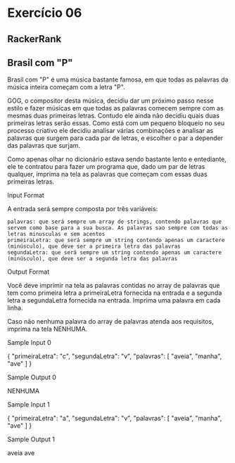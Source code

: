 # Exercício 06 
## RackerRank
## Brasil com "P"

Brasil com "P" é uma música bastante famosa, em que todas as palavras da música inteira começam com a letra "P".

GOG, o compositor desta música, decidiu dar um próximo passo nesse estilo e fazer músicas em que todas as palavras comecem sempre com as mesmas duas primeiras letras. Contudo ele ainda não decidiu quais duas primeiras letras serão essas. Como está com um pequeno bloqueio no seu processo criativo ele decidiu analisar várias combinações e analisar as palavras que surgem para cada par de letras, e escolher o par a depender das palavras que surjam.

Como apenas olhar no dicionário estava sendo bastante lento e entediante, ele te contratou para fazer um programa que, dado um par de letras qualquer, imprima na tela as palavras que começam com essas duas primeiras letras.

Input Format

A entrada será sempre composta por três variáveis:

    palavras: que será sempre um array de strings, contendo palavras que servem como base para a sua busca. As palavras sao sempre com todas as letras minusculas e sem acentos
    primeiraLetra: que será sempre um string contendo apenas um caractere (minúsculo), que deve ser a primeira letra das palavras
    segundaLetra: que será sempre um string contendo apenas um caractere (minúsculo), que deve ser a segunda letra das palavras

Output Format

Você deve imprimir na tela as palavras contidas no array de palavras que tem como primeira letra a primeiraLetra fornecida na entrada e a segunda letra a segundaLetra fornecida na entrada. Imprima uma palavra em cada linha.

Caso não nenhuma palavra do array de palavras atenda aos requisitos, imprima na tela NENHUMA.

Sample Input 0

{
  "primeiraLetra": "c",
  "segundaLetra": "v",
  "palavras": [
    "aveia",
    "manha",
    "ave"
  ]
}

Sample Output 0

NENHUMA

Sample Input 1

{
  "primeiraLetra": "a",
  "segundaLetra": "v",
  "palavras": [
    "aveia",
    "manha",
    "ave"
  ]
}

Sample Output 1

aveia
ave



